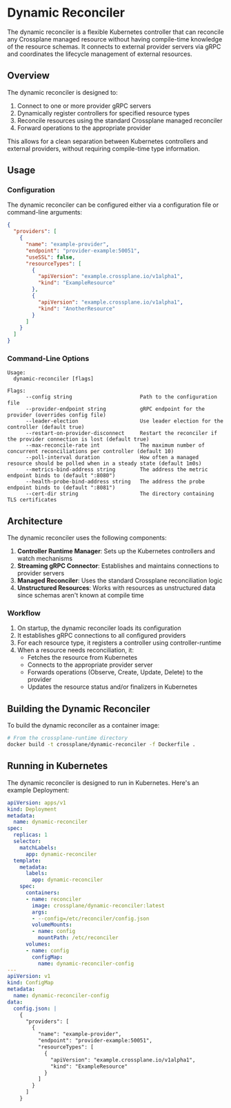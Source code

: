 # Dynamic Reconciler

The dynamic reconciler is a flexible Kubernetes controller that can reconcile any Crossplane managed resource without having compile-time knowledge of the resource schemas. It connects to external provider servers via gRPC and coordinates the lifecycle management of external resources.

## Overview

The dynamic reconciler is designed to:

1. Connect to one or more provider gRPC servers
2. Dynamically register controllers for specified resource types
3. Reconcile resources using the standard Crossplane managed reconciler
4. Forward operations to the appropriate provider

This allows for a clean separation between Kubernetes controllers and external providers, without requiring compile-time type information.

## Usage

### Configuration

The dynamic reconciler can be configured either via a configuration file or command-line arguments:

```json
{
  "providers": [
    {
      "name": "example-provider",
      "endpoint": "provider-example:50051",
      "useSSL": false,
      "resourceTypes": [
        {
          "apiVersion": "example.crossplane.io/v1alpha1",
          "kind": "ExampleResource"
        },
        {
          "apiVersion": "example.crossplane.io/v1alpha1",
          "kind": "AnotherResource"
        }
      ]
    }
  ]
}
```

### Command-Line Options

```
Usage:
  dynamic-reconciler [flags]

Flags:
      --config string                      Path to the configuration file
      --provider-endpoint string           gRPC endpoint for the provider (overrides config file)
      --leader-election                    Use leader election for the controller (default true)
      --restart-on-provider-disconnect     Restart the reconciler if the provider connection is lost (default true)
      --max-reconcile-rate int             The maximum number of concurrent reconciliations per controller (default 10)
      --poll-interval duration             How often a managed resource should be polled when in a steady state (default 1m0s)
      --metrics-bind-address string        The address the metric endpoint binds to (default ":8080")
      --health-probe-bind-address string   The address the probe endpoint binds to (default ":8081")
      --cert-dir string                    The directory containing TLS certificates
```

## Architecture

The dynamic reconciler uses the following components:

1. **Controller Runtime Manager**: Sets up the Kubernetes controllers and watch mechanisms
2. **Streaming gRPC Connector**: Establishes and maintains connections to provider servers
3. **Managed Reconciler**: Uses the standard Crossplane reconciliation logic
4. **Unstructured Resources**: Works with resources as unstructured data since schemas aren't known at compile time

### Workflow

1. On startup, the dynamic reconciler loads its configuration
2. It establishes gRPC connections to all configured providers
3. For each resource type, it registers a controller using controller-runtime
4. When a resource needs reconciliation, it:
   - Fetches the resource from Kubernetes
   - Connects to the appropriate provider server
   - Forwards operations (Observe, Create, Update, Delete) to the provider
   - Updates the resource status and/or finalizers in Kubernetes

## Building the Dynamic Reconciler

To build the dynamic reconciler as a container image:

```bash
# From the crossplane-runtime directory
docker build -t crossplane/dynamic-reconciler -f Dockerfile .
```

## Running in Kubernetes

The dynamic reconciler is designed to run in Kubernetes. Here's an example Deployment:

```yaml
apiVersion: apps/v1
kind: Deployment
metadata:
  name: dynamic-reconciler
spec:
  replicas: 1
  selector:
    matchLabels:
      app: dynamic-reconciler
  template:
    metadata:
      labels:
        app: dynamic-reconciler
    spec:
      containers:
      - name: reconciler
        image: crossplane/dynamic-reconciler:latest
        args:
        - --config=/etc/reconciler/config.json
        volumeMounts:
        - name: config
          mountPath: /etc/reconciler
      volumes:
      - name: config
        configMap:
          name: dynamic-reconciler-config
---
apiVersion: v1
kind: ConfigMap
metadata:
  name: dynamic-reconciler-config
data:
  config.json: |
    {
      "providers": [
        {
          "name": "example-provider",
          "endpoint": "provider-example:50051",
          "resourceTypes": [
            {
              "apiVersion": "example.crossplane.io/v1alpha1",
              "kind": "ExampleResource"
            }
          ]
        }
      ]
    }
```